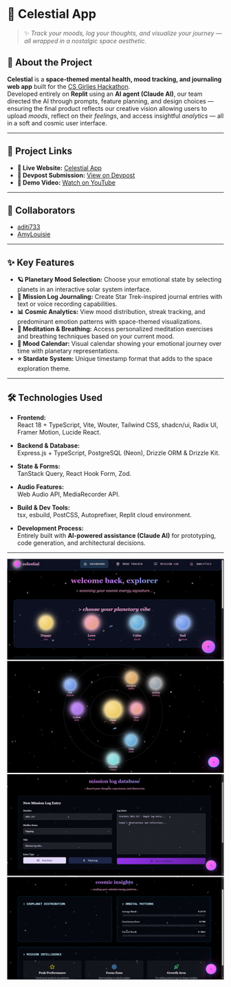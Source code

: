 # 🌌 Celestial App

> ✨ *Track your moods, log your thoughts, and visualize your journey — all wrapped in a nostalgic space aesthetic.*

## 💫 About the Project

**Celestial** is a **space-themed mental health, mood tracking, and journaling web app** built for the [CS Girlies Hackathon](https://csgirlies.devpost.com/).  
Developed entirely on **Replit** using an **AI agent (Claude AI)**, our team directed the AI through prompts, feature planning, and design choices — ensuring the final product reflects our creative vision allowing users to upload *moods*, reflect on their *feelings*, and access insightful *analytics* — all in a soft and cosmic user interface.

---
## 🔗 Project Links
- **🌠 Live Website:** [Celestial App](https://celestial-team42.replit.app/mood-tracker)
- **🚀 Devpost Submission:** [View on Devpost](https://devpost.com/software/celestial-uhicfb?ref_content=user-portfolio&ref_feature=in_progress)
- **🎥 Demo Video:** [Watch on YouTube](https://youtu.be/SdqGiu5BsFg?si=1iU3nfChAUNF6Q8o)
---
## 👥 Collaborators

- [aditi733](https://github.com/aditi733)
- [AmyLouisie](https://github.com/AmyLouisie)

---

## ✨ Key Features
- **🪐 Planetary Mood Selection:** Choose your emotional state by selecting planets in an interactive solar system interface.  
- **📝 Mission Log Journaling:** Create Star Trek-inspired journal entries with text or voice recording capabilities.  
- **📊 Cosmic Analytics:** View mood distribution, streak tracking, and predominant emotion patterns with space-themed visualizations.  
- **🧘 Meditation & Breathing:** Access personalized meditation exercises and breathing techniques based on your current mood.  
- **📅 Mood Calendar:** Visual calendar showing your emotional journey over time with planetary representations.  
- **⭐ Stardate System:** Unique timestamp format that adds to the space exploration theme.
---
## 🛠️ Technologies Used

- **Frontend:**  
  React 18 + TypeScript, Vite, Wouter, Tailwind CSS, shadcn/ui, Radix UI, Framer Motion, Lucide React.

- **Backend & Database:**  
  Express.js + TypeScript, PostgreSQL (Neon), Drizzle ORM & Drizzle Kit.

- **State & Forms:**  
  TanStack Query, React Hook Form, Zod.

- **Audio Features:**  
  Web Audio API, MediaRecorder API.

- **Build & Dev Tools:**  
  tsx, esbuild, PostCSS, Autoprefixer, Replit cloud environment.

- **Development Process:**  
  Entirely built with **AI-powered assistance (Claude AI)** for prototyping, code generation, and architectural decisions.
---
![Mood Tracker](./attached_assets/Screenshot(318).png)   
![Mood Tracker](./attached_assets/mood.png) 
![Mood Tracker](./attached_assets/Screenshot(320).png) 
![Mood Tracker](./attached_assets/Screenshot(321).png) 

